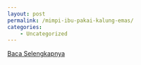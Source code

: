 ```yaml
---
layout: post
permalink: /mimpi-ibu-pakai-kalung-emas/
categories:
    - Uncategorized
---
```


[Baca Selengkapnya](/04)